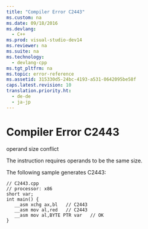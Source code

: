 ```yaml
---
title: "Compiler Error C2443"
ms.custom: na
ms.date: 09/18/2016
ms.devlang: 
  - C++
ms.prod: visual-studio-dev14
ms.reviewer: na
ms.suite: na
ms.technology: 
  - devlang-cpp
ms.tgt_pltfrm: na
ms.topic: error-reference
ms.assetid: 315330d5-24bc-4193-a531-0642095be58f
caps.latest.revision: 10
translation.priority.ht: 
  - de-de
  - ja-jp
---
```

# Compiler Error C2443
operand size conflict  
  
 The instruction requires operands to be the same size.  
  
 The following sample generates C2443:  
  
```  
// C2443.cpp  
// processor: x86  
short var;  
int main() {  
   __asm xchg ax,bl   // C2443  
   __asm mov al,red   // C2443  
   __asm mov al,BYTE PTR var   // OK  
}  
```